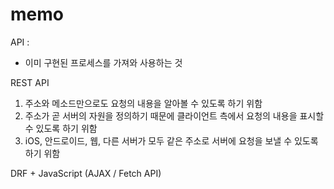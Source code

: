 # memo

API :&#x20;

* 이미 구현된 프로세스를 가져와 사용하는 것

REST API

1. 주소와 메소드만으로도 요청의 내용을 알아볼 수 있도록 하기 위함
2. 주소가 곧 서버의 자원을 정의하기 때문에 클라이언트 측에서 요청의 내용을 표시할 수 있도록 하기 위함
3. iOS, 안드로이드, 웹, 다른 서버가 모두 같은 주소로 서버에 요청을 보낼 수 있도록 하기 위함

DRF + JavaScript (AJAX / Fetch API)





















